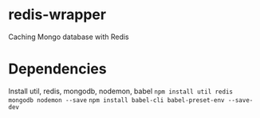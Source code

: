 # redis-wrapper
Caching Mongo database with Redis

# Dependencies
Install util, redis, mongodb, nodemon, babel
```npm install util redis mongodb nodemon --save```
```npm install babel-cli babel-preset-env --save-dev```
<!-- Add these to `package.json` file
 ```
"scripts": {
    "start": "nodemon --exec babel-node --presets env"
  },
"presets": 
    ["env"]
```  -->